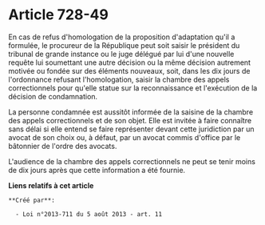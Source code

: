# Article 728-49

En cas de refus d'homologation de la proposition d'adaptation qu'il a formulée, le procureur de la République peut soit
saisir le président du tribunal de grande instance ou le juge délégué par lui d'une nouvelle requête lui soumettant une autre
décision ou la même décision autrement motivée ou fondée sur des éléments nouveaux, soit, dans les dix jours de l'ordonnance
refusant l'homologation, saisir la chambre des appels correctionnels pour qu'elle statue sur la reconnaissance et l'exécution
de la décision de condamnation. 

La personne condamnée est aussitôt informée de la saisine de la chambre des appels correctionnels et de son objet. Elle est
invitée à faire connaître sans délai si elle entend se faire représenter devant cette juridiction par un avocat de son choix
ou, à défaut, par un avocat commis d'office par le bâtonnier de l'ordre des avocats. 

L'audience de la chambre des appels correctionnels ne peut se tenir moins de dix jours après que cette information a été
fournie.

**Liens relatifs à cet article**

	**Créé par**:

	  - Loi n°2013-711 du 5 août 2013 - art. 11
